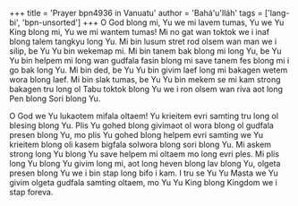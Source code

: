 +++
title = 'Prayer bpn4936 in Vanuatu'
author = 'Bahá'u'lláh'
tags = ['lang-bi', 'bpn-unsorted']
+++
O God blong mi, Yu we mi lavem tumas, Yu we Yu King blong mi, Yu we mi wantem tumas!   Mi no gat wan toktok we i inaf blong talem tangkyu long Yu.  Mi bin lusum stret rod olsem wan man we i silip, be Yu Yu bin wekemap mi. Mi bin tanem bak blong mi long Yu, be Yu Yu bin helpem mi long wan gudfala fasin blong mi save tanem fes blong mi i go bak long Yu.  Mi bin ded, be Yu Yu bin givim laef long mi bakagen wetem wora blong laef. Mi bin slak tumas, be Yu Yu bin mekem se mi kam strong bakagen tru long ol Tabu toktok blong Yu we i ron olsem wan riva aot long Pen blong Sori blong Yu.

O God we Yu lukaotem mifala oltaem! Yu krieitem evri samting tru long ol blesing blong Yu.  Plis Yu gohed blong givimaot ol wora blong ol gudfala presen blong Yu, mo plis Yu gohed blong helpem evri samting we Yu krieitem blong oli kasem bigfala solwora blong sori blong Yu.  Mi askem strong long Yu blong Yu save helpem mi oltaem mo long evri ples.  Mi plis long Yu blong Yu givim long mi, aot long heven blong lav blong Yu, olgeta presen blong Yu we i bin stap long bifo i kam.  I tru se Yu Yu Masta we Yu givim olgeta gudfala samting oltaem, mo Yu Yu King blong Kingdom we i stap foreva.
